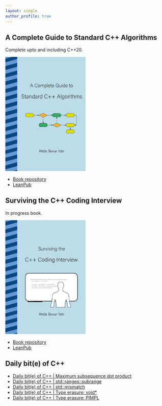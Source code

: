 ```yaml
---
layout: single
author_profile: true
---
```


## A Complete Guide to Standard C++ Algorithms

Complete upto and including C++20.

[<img src="assets/images/book_algorithms_cover.png" width="50%">](https://leanpub.com/cpp-algorithms-guide)

- [Book repository](https://github.com/HappyCerberus/book-cpp-algorithms)
- [LeanPub](https://leanpub.com/cpp-algorithms-guide)

## Surviving the C++ Coding Interview

In progress book.

[<img src="assets/images/book_coding_interview_cover.png" width="50%">](https://leanpub.com/cpp-coding-interview)

- [Book repository](https://leanpub.com/cpp-coding-interview)
- [LeanPub](https://leanpub.com/cpp-coding-interview)

## Daily bit(e) of C++

<ul>
<!-- SUBSTACK:START --><li><a href="https://simontoth.substack.com/p/daily-bite-of-c-maximum-subsequence">Daily bit&lpar;e&rpar; of C++ | Maximum subsequence dot product</a></li><li><a href="https://simontoth.substack.com/p/daily-bite-of-c-stdrangessubrange">Daily bit&lpar;e&rpar; of C++ | std::ranges::subrange</a></li><li><a href="https://simontoth.substack.com/p/daily-bite-of-c-stdmismatch">Daily bit&lpar;e&rpar; of C++ | std::mismatch</a></li><li><a href="https://simontoth.substack.com/p/daily-bite-of-c-type-erasure-void">Daily bit&lpar;e&rpar; of C++ | Type erasure: void*</a></li><li><a href="https://simontoth.substack.com/p/daily-bite-of-c-type-erasure-pimpl">Daily bit&lpar;e&rpar; of C++ | Type erasure: PIMPL</a></li><!-- SUBSTACK:END -->
</ul>